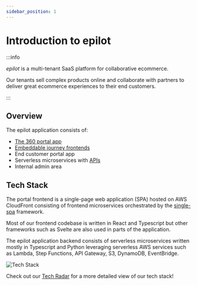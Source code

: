 ```yaml
---
sidebar_position: 1
---
```


# Introduction to epilot

:::info

_epilot_ is a multi-tenant SaaS platform for collaborative ecommerce.

Our tenants sell complex products online and collaborate with partners to deliver great ecommerce experiences to their end customers.

:::

## Overview

The epilot application consists of:

- [The 360 portal app](/docs/portal/microfrontends)
- [Embeddable journey frontends](/docs/journeys/journey-builder)
- End customer portal app
- Serverless microservices with [APIs](/api)
- Internal admin area

## Tech Stack

The portal frontend is a single-page web application (SPA) hosted on AWS CloudFront consisting of frontend microservices orchestrated by the [single-spa](https://single-spa.js.org/) framework.

Most of our frontend codebase is written in React and Typescript but other frameworks such as Svelte are also used in parts of the application.

The epilot application backend consists of serverless microservices written mostly in Typescript and Python leveraging serverless AWS services such as Lambda, Step Functions, API Gateway, S3, DynamoDB, EventBridge.

![Tech Stack](../../static/img/epilot-tech-stack.png)

Check out our [Tech Radar](https://docs.epilot.io/techradar/) for a more detailed view of our tech stack!

